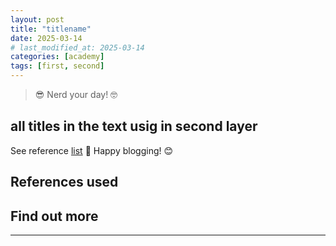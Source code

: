 ```yaml
---
layout: post
title: "titlename"
date: 2025-03-14 
# last_modified_at: 2025-03-14
categories: [academy]
tags: [first, second]
---
```


> 😎 Nerd your day! 🤓  

## all titles in the text usig in second layer

See reference [list](#ref)
📝 Happy blogging! 😊

## <span id="ref"> References used </span>
## <span id="ref"> Find out more </span>



--- 